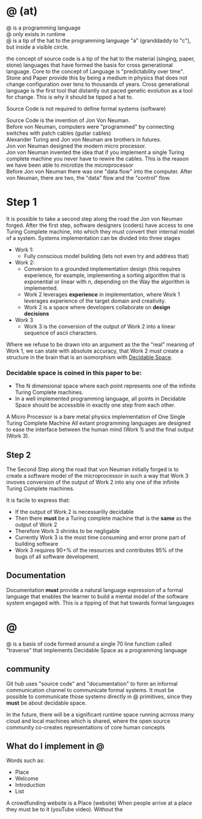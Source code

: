 # @ (at)

@ is a programming language  
@ only exists in runtime  
@ is a tip of the hat to the programming language "a" (granddaddy to "c"), but inside a visible circle.  
  
the concept of source code is a tip of the hat to the material (singing, paper, stone) languages that have formed the basis for cross generational language. Core to the concept of Language is "predictability over time". Stone and Paper provide this by being a medium in physics that does not change configuration over tens to thousands of years. Cross generational language is the first tool that distantly out paced genetic evolution as a tool for change. This is why it should be tipped a hat to.  
  
Source Code is not required to define formal systems (software)  
  
Source Code is the invention of Jon Von Neuman.  
Before von Neuman, computers were "programmed" by connecting switches with patch cables (guitar cables)  
Alexander Turing and Jon von Neuman are brothers in futures.  
Jon von Neuman designed the modern micro processor.  
Jon von Neuman invented the idea that if you implement a single Turing complete machine you never have to rewire the cables. This is the reason we have been able to microtize the microprocessor  
Before Jon von Neuman there was one "data flow" into the computer. After von Neuman, there are two, the "data" flow and the "control" flow.  

# Step 1

It is possible to take a second step along the road the Jon von Neuman forged.
After the first step, software designers (coders) have access to one Turing Complete machine, into which they must convert their internal model of a system.
Systems implementation can be divided into three stages
* Work 1:
  * Fully conscious model building (lets not even try and address that)
* Work 2:
  * Conversion to a grounded implementation design (this requires experience, for example, implementing a sorting algorithm that is exponential or linear with n, depending on the Way the algorithm is implemented. 
  * Work 2 leverages **experience** in implementation, where Work 1 leverages experience of the target domain and creativity.
  * Work 2 is a space where developers collaborate on **design decisions**
 * Work 3
   * Work 3 is the conversion of the output of Work 2 into a linear sequence of ascii characters.
 
Where we refuse to be drawn into an argument as the the "real" meaning of Work 1, we can state with absolute accuracy, that Work 2 must create a structure in the brain that is an isomorphism with [Decidable Space](someURLInTheWiki).

### Decidable space is coined in this paper to be:
* The N dimensional space where each point represents one of the infinite Turing Complete machines.
* In a well implemented programming language, all points in Decidable Space should be accessible in exactly one step from each other.

A Micro Processor is a bare metal physics implementation of One Single Turing Complete Machine
All extant programming languages are designed to ease the interface between the human mind (Work 1) and the final output (Work 3).

## Step 2
The Second Step along the road that von Neuman initially forged is to create a software model of the microprocessor in such a way that Work 3 invoves conversion of the output of Work 2 into any one of the infinite Turing Complete machines.

It is facile to express that:
* If the output of Work 2 is necessarilly decidable
* Then there **must** be a Turing complete machine that is the **same** as the output of Work 2
* Therefore Work 3 shrinks to be negligable
* Currently Work 3 is the most time consuming and error prone part of building software
* Work 3 requires 90+% of the resources and contributes 95% of the bugs of all software development.


## Documentation
Documentation **must** provide a natural language expression of a formal language that enables the learner to build a mental model of the software system engaged with. This is a tipping of that hat towards formal languages


# @
@ is a basis of code formed around a single 70 line function called "traverse" that implements Decidable Space as a programming language


## community
Git hub uses "source code" and "documentation" to form an informal communication channel to communicate formal systems. 
It must be possible to communicate those systems directly in @ primitives, since they **must** be about decidable space.

In the future, there will be a significant runtime space running acrross many cloud and local machines which is shared, where the open source community co-creates representations of core human concepts

## **What** do I implement in @
Words such as:
* Place
* Welcome
* Introduction
* List

A crowdfunding website is a Place (website)
When people arrive at a place they must be to it (youTube video). Without the 





